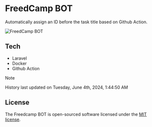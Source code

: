 # FreedCamp BOT

Automatically assign an ID before the task title based on Github Action.

![FreedCamp BOT](https://repository-images.githubusercontent.com/737932867/7d34798b-2680-471c-b089-a78a718d3d6a)

## Tech

- Laravel
- Docker
- Github Action

> [!NOTE]  
> History last updated on Tuesday, June 4th, 2024, 1:44:50 AM

## License

The Freedcamp BOT is open-sourced software licensed under the [MIT license](https://opensource.org/licenses/MIT).
